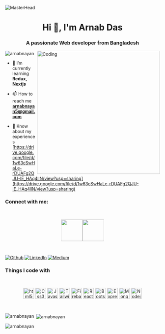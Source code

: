 ![MasterHead](https://i.ibb.co.com/DzkGgHp/Your-paragraph-text.png)
<h1 align="center">Hi 👋, I'm Arnab Das</h1>
<h3 align="center">A passionate Web developer from Bangladesh</h3>
<img align="right" alt="Coding" width="400" src="https://cdn.dribbble.com/users/1162077/screenshots/3848914/programmer.gif">
<p align="left"> <img src="https://komarev.com/ghpvc/?username=arnabnayan&label=Profile%20views&color=0e75b6&style=flat" alt="arnabnayan" /> </p>

- 🌱 I’m currently learning **Redux, Nextjs**

- 📫 How to reach me **arnabnayan5@gmail.com**

- 📄 Know about my experiences [https://drive.google.com/file/d/1w63cSwHaLe-rDUAFg2QJU-IE_HAq4llN/view?usp=sharing](https://drive.google.com/file/d/1w63cSwHaLe-rDUAFg2QJU-IE_HAq4llN/view?usp=sharing)

<h3 align="left">Connect with me:</h3>
<br />

[<p align="center"><img height="70" src="https://github.com/mir-hussain/mir-hussain/blob/main/images/icons/Linkedin.png">](https://www.linkedin.com/in/arnab-das-945ba2280/)[<img height="70" src="https://github.com/mir-hussain/mir-hussain/blob/main/images/icons/Facebook.png">](https://www.facebook.com/arnabdas.nayan)

<br />
<p>
   <a href="https://github.com/ArnabNayan" target="_blank"><img alt="Github" src="https://img.shields.io/badge/GitHub-%2312100E.svg?&style=for-the-badge&logo=Github&logoColor=white" /></a> 
   <a href="https://www.linkedin.com/in/arnab-das-945ba2280/" target="_blank"><img alt="LinkedIn" src="https://img.shields.io/badge/linkedin-%230077B5.svg?&style=for-the-badge&logo=linkedin&logoColor=white" /></a> 
   <a href="https://medium.com/@th.guibert" target="_blank"><img alt="Medium" src="https://img.shields.io/badge/medium-%2312100E.svg?&style=for-the-badge&logo=medium&logoColor=white" /></a>
</p>
<h3>Things I code with</h3>
<br />
<p align="center">
   <img height="35" alt="html5" src="https://img.shields.io/badge/-HTML5-E34F26?style=flat-square&logo=html5&logoColor=white" />
   <img height="35" alt="Css3" src="https://img.shields.io/badge/CSS3-2088FF?style=flat-square&logo=css3&logoColor=white" />
  <img height="35" alt="Javascript" src="https://img.shields.io/badge/-Javascript-yellow?style=flat-square&logo=javascript&logoColor=white&altcolor="white" />
    <img height="35" alt="Tailwind Css" src="https://img.shields.io/badge/Tailwind%20Css-E10098?style=flat-square&logo=tailwind%20css&logoColor=white"/>
  <img height="35" alt="Firebase" src="https://img.shields.io/badge/Firebase-F9A03C?style=flat-square&logo=firebase&logoColor=white" />
  <img height="35" alt="React" src="https://img.shields.io/badge/-React-45b8d8?style=flat-square&logo=react&logoColor=white" />
   <img height="35" alt="Bootstrap" src="https://img.shields.io/badge/Bootstrap-430098?style=flat-square&logo=bootstrap&logoColor=white" />
   <img height="35" alt="Expressjs" src="https://img.shields.io/badge/Expressjs-FB542B?style=flat-square&logo=express&logoColor=white" />
  <img height="35" alt="MongoDB" src="https://img.shields.io/badge/-MongoDB-13aa52?style=flat-square&logo=mongodb&logoColor=white" />
  <img height="35" alt="Nodejs" src="https://img.shields.io/badge/-Nodejs-43853d?style=flat-square&logo=Node.js&logoColor=white" />
</p>
<br />
<p><img align="left" src="https://github-readme-stats.vercel.app/api/top-langs?username=arnabnayan&show_icons=true&locale=en&layout=compact" alt="arnabnayan" /></p>

<p>&nbsp;<img align="center" src="https://github-readme-stats.vercel.app/api?username=arnabnayan&show_icons=true&locale=en" alt="arnabnayan" /></p>

<p><img align="center" src="https://github-readme-streak-stats.herokuapp.com/?user=arnabnayan&" alt="arnabnayan" /></p>
